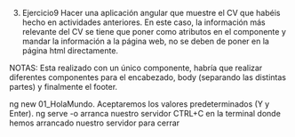 3) Ejercicio9 Hacer una aplicación angular que muestre el CV que habéis hecho en actividades 
anteriores. En este caso, la información más relevante del CV se tiene que poner como atributos 
en el componente y mandar la información a la página web, no se deben de poner en la página html 
directamente.

NOTAS: Esta realizado con un único componente, habría que realizar diferentes componentes para el encabezado, body (separando las distintas partes) y finalmente el footer.

ng new 01_HolaMundo. Aceptaremos los valores predeterminados (Y y Enter).
ng serve -o arranca nuestro servidor
CTRL+C en la terminal donde hemos arrancado nuestro servidor para cerrar
